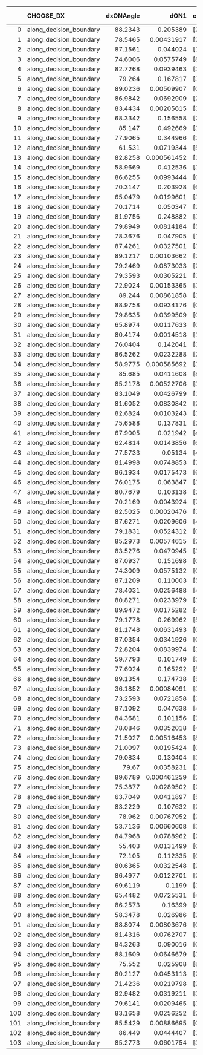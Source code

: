 |     | CHOOSE_DX               |   dxONAngle |        dON1 | cIDON1   |   dON_patch_1 |   nTON |         dON |   dxOFFAngle |       dOFF1 | cIDOFF1   |   dOFF_patch_1 |   nTOFF |        dOFF | SUCCESS   |   nExp |   dual_point_id |   subpoint_time_seconds |   total_execution_time |       logp |     dOFF/dON | Vote dOFF>dON   |
|----:|:------------------------|------------:|------------:|:---------|--------------:|-------:|------------:|-------------:|------------:|:----------|---------------:|--------:|------------:|:----------|-------:|----------------:|------------------------:|-----------------------:|-----------:|-------------:|:----------------|
|   0 | along_decision_boundary |     88.2343 | 0.205389    | [2 7]    |   0.205389    |      1 | 0.205389    |      87.5154 | 0.0198138   | [2 7]     |    0.0198138   |       1 | 0.0198138   | False     |      1 |               1 |                 1.98013 |                3.19354 |  0         |   0.0964697  | False           |
|   1 | along_decision_boundary |     78.5465 | 0.00431917  | [2 7]    |   0.00431917  |      1 | 0.00431917  |      85.9232 | 0.0432227   | [2 7]     |    0.0432227   |       1 | 0.0432227   | True      |      2 |               2 |                 1.67627 |                4.94984 | -0.5       |  10.0072     | True            |
|   2 | along_decision_boundary |     87.1561 | 0.044024    | [1 9]    |   0.044024    |      1 | 0.044024    |      84.4819 | 8.79322e-05 | [1 9]     |    8.79322e-05 |       1 | 8.79322e-05 | False     |      3 |               3 |                 1.28402 |                6.32635 | -0         |   0.00199737 | False           |
|   3 | along_decision_boundary |     74.6006 | 0.0575749   | [8 9]    |   0.0575749   |      1 | 0.0575749   |      77.8254 | 0.0519699   | [8 9]     |    0.0519699   |       1 | 0.0519699   | False     |      4 |               4 |                 1.39213 |                7.75551 | -0.166667  |   0.902648   | False           |
|   4 | along_decision_boundary |     82.7268 | 0.0939463   | [3 6]    |   0.0939463   |      1 | 0.0939463   |      84.4473 | 0.199391    | [3 6]     |    0.199391    |       1 | 0.199391    | True      |      5 |               5 |                 1.58908 |                9.3932  | -0.5       |   2.12239    | True            |
|   5 | along_decision_boundary |     79.264  | 0.167817    | [3 5]    |   0.167817    |      1 | 0.167817    |      79.3147 | 0.0132871   | [3 5]     |    0.0132871   |       1 | 0.0132871   | False     |      6 |               7 |                 1.58903 |               11.0958  | -0.1       |   0.0791765  | False           |
|   6 | along_decision_boundary |     89.0236 | 0.00509907  | [0 1]    |   0.00509907  |      1 | 0.00509907  |      85.1672 | 0.023576    | [0 1]     |    0.023576    |       1 | 0.023576    | True      |      7 |               8 |                 1.59005 |               12.7873  | -0.333333  |   4.62359    | True            |
|   7 | along_decision_boundary |     86.9842 | 0.0692909   | [2 4]    |   0.0692909   |      1 | 0.0692909   |      89.0849 | 0.0487653   | [2 4]     |    0.0487653   |       1 | 0.0487653   | False     |      8 |              10 |                 1.43169 |               14.4331  | -0.0714286 |   0.703776   | False           |
|   8 | along_decision_boundary |     83.4434 | 0.00205615  | [3 8]    |   0.00205615  |      1 | 0.00205615  |      86.7466 | 0.0928875   | [3 8]     |    0.0928875   |       1 | 0.0928875   | True      |      9 |              11 |                 1.132   |               15.6577  | -0.25      |  45.1755     | True            |
|   9 | along_decision_boundary |     68.3342 | 0.156558    | [2 7]    |   0.156558    |      1 | 0.156558    |      75.7031 | 0.112024    | [2 7]     |    0.112024    |       1 | 0.112024    | False     |     10 |              12 |                 2.35656 |               18.0948  | -0.0555556 |   0.715543   | False           |
|  10 | along_decision_boundary |     85.147  | 0.492669    | [3 7]    |   0.492669    |      1 | 0.492669    |      77.9232 | 0.128783    | [3 7]     |    0.128783    |       1 | 0.128783    | False     |     11 |              13 |                 3.26854 |               21.4129  | -0.2       |   0.261398   | False           |
|  11 | along_decision_boundary |     77.9065 | 0.344966    | [3 9]    |   0.344966    |      1 | 0.344966    |      73.2009 | 0.0463872   | [3 9]     |    0.0463872   |       1 | 0.0463872   | False     |     12 |              14 |                 1.8067  |               23.2905  | -0.409091  |   0.134469   | False           |
|  12 | along_decision_boundary |     61.531  | 0.0719344   | [5 6]    |   0.0719344   |      1 | 0.0719344   |      65.898  | 0.116809    | [5 6]     |    0.116809    |       1 | 0.116809    | True      |     13 |              15 |                 1.19877 |               24.5244  | -0.666667  |   1.62383    | True            |
|  13 | along_decision_boundary |     82.8258 | 0.000561452 | [1 2]    |   0.000561452 |      1 | 0.000561452 |      87.4545 | 0.144073    | [1 2]     |    0.144073    |       1 | 0.144073    | True      |     14 |              17 |                 1.8126  |               26.5457  | -0.346154  | 256.608      | True            |
|  14 | along_decision_boundary |     58.9669 | 0.412536    | [3 5]    |   0.412536    |      1 | 0.412536    |      50.8464 | 0.173841    | [3 5]     |    0.173841    |       1 | 0.173841    | False     |     15 |              18 |                 3.99552 |               30.6387  | -0.142857  |   0.421395   | False           |
|  15 | along_decision_boundary |     86.6255 | 0.0993444   | [0 1]    |   0.0993444   |      1 | 0.0993444   |      79.828  | 0.00773563  | [0 1]     |    0.00773563  |       1 | 0.00773563  | False     |     16 |              19 |                 2.60335 |               33.3421  | -0.3       |   0.0778668  | False           |
|  16 | along_decision_boundary |     70.3147 | 0.203928    | [6 9]    |   0.203928    |      1 | 0.203928    |      85.8958 | 0.12988     | [6 9]     |    0.12988     |       1 | 0.12988     | False     |     17 |              20 |                 2.51079 |               35.928   | -0.5       |   0.63689    | False           |
|  17 | along_decision_boundary |     65.0479 | 0.0199601   | [3 7]    |   0.0199601   |      1 | 0.0199601   |      70.81   | 0.0244748   | [3 7]     |    0.0244748   |       1 | 0.0244748   | True      |     18 |              22 |                 2.33749 |               38.6836  | -0.735294  |   1.22619    | True            |
|  18 | along_decision_boundary |     70.1714 | 0.050347    | [2 7]    |   0.050347    |      1 | 0.050347    |      75.3629 | 0.0581096   | [2 7]     |    0.0581096   |       1 | 0.0581096   | True      |     19 |              23 |                 1.65395 |               40.5528  | -0.444444  |   1.15418    | True            |
|  19 | along_decision_boundary |     81.9756 | 0.248882    | [3 7]    |   0.248882    |      1 | 0.248882    |      82.7961 | 0.460877    | [3 7]     |    0.460877    |       1 | 0.460877    | True      |     20 |              24 |                 4.23439 |               44.8592  | -0.236842  |   1.85179    | True            |
|  20 | along_decision_boundary |     79.8949 | 0.0814184   | [5 7]    |   0.0814184   |      1 | 0.0814184   |      89.4704 | 0.0125323   | [5 7]     |    0.0125323   |       1 | 0.0125323   | False     |     21 |              25 |                 1.62362 |               46.5468  | -0.1       |   0.153924   | False           |
|  21 | along_decision_boundary |     78.3676 | 0.047905    | [1 9]    |   0.047905    |      1 | 0.047905    |      75.4126 | 0.0663914   | [0 9]     |    0.0663914   |       1 | 0.0663914   | True      |     22 |              26 |                 1.44385 |               48.0717  | -0.214286  |   1.3859     | True            |
|  22 | along_decision_boundary |     87.4261 | 0.0327501   | [3 7]    |   0.0327501   |      1 | 0.0327501   |      82.6814 | 0.0473439   | [3 7]     |    0.0473439   |       1 | 0.0473439   | True      |     23 |              27 |                 1.75478 |               49.914   | -0.0909091 |   1.44561    | True            |
|  23 | along_decision_boundary |     89.1217 | 0.00103662  | [2 5]    |   0.00103662  |      1 | 0.00103662  |      83.4942 | 0.0318698   | [2 5]     |    0.0318698   |       1 | 0.0318698   | True      |     24 |              29 |                 1.0539  |               54.2388  | -0.0217391 |  30.744      | True            |
|  24 | along_decision_boundary |     79.2469 | 0.0873033   | [2 8]    |   0.0873033   |      1 | 0.0873033   |      78.9369 | 0.105686    | [2 8]     |    0.105686    |       1 | 0.105686    | True      |     25 |              30 |                 1.34515 |               55.6538  | -0         |   1.21056    | True            |
|  25 | along_decision_boundary |     79.3593 | 0.0305221   | [3 7]    |   0.0305221   |      1 | 0.0305221   |      85.2739 | 0.107378    | [3 7]     |    0.107378    |       1 | 0.107378    | True      |     26 |              31 |                 1.18529 |               56.9057  | -0.02      |   3.51803    | True            |
|  26 | along_decision_boundary |     72.9024 | 0.00153365  | [3 5]    |   0.00153365  |      1 | 0.00153365  |      86.5783 | 0.0278883   | [3 5]     |    0.0278883   |       1 | 0.0278883   | True      |     27 |              34 |                 1.22842 |               58.6029  | -0.0769231 |  18.1843     | True            |
|  27 | along_decision_boundary |     89.244  | 0.00861858  | [3 7]    |   0.00861858  |      1 | 0.00861858  |      85.0273 | 0.0295654   | [3 7]     |    0.0295654   |       1 | 0.0295654   | True      |     28 |              36 |                 1.67146 |               61.8551  | -0.166667  |   3.43042    | True            |
|  28 | along_decision_boundary |     88.9758 | 0.0934176   | [0 1]    |   0.0934176   |      1 | 0.0934176   |      87.1652 | 0.149458    | [0 1]     |    0.149458    |       1 | 0.149458    | True      |     29 |              37 |                 2.12404 |               63.9938  | -0.285714  |   1.59989    | True            |
|  29 | along_decision_boundary |     79.8635 | 0.0399509   | [0 4]    |   0.0399509   |      1 | 0.0399509   |      76.5026 | 0.0826991   | [1 4]     |    0.0826991   |       1 | 0.0826991   | True      |     30 |              38 |                 2.76338 |               66.9672  | -0.431034  |   2.07002    | True            |
|  30 | along_decision_boundary |     65.8974 | 0.0117633   | [0 1]    |   0.0117633   |      1 | 0.0117633   |      72.1998 | 0.0249591   | [0 1]     |    0.0249591   |       1 | 0.0249591   | True      |     31 |              39 |                 1.79353 |               68.8643  | -0.6       |   2.12178    | True            |
|  31 | along_decision_boundary |     80.4174 | 0.0014518   | [1 8]    |   0.0014518   |      1 | 0.0014518   |      81.8669 | 0.00801693  | [0 8]     |    0.00801693  |       1 | 0.00801693  | True      |     32 |              40 |                 1.22916 |               70.1462  | -0.790323  |   5.52208    | True            |
|  32 | along_decision_boundary |     76.0404 | 0.142641    | [3 7]    |   0.142641    |      1 | 0.142641    |      80.015  | 0.112057    | [3 7]     |    0.112057    |       1 | 0.112057    | False     |     33 |              42 |                 1.47827 |               71.8683  | -1         |   0.785591   | False           |
|  33 | along_decision_boundary |     86.5262 | 0.0232288   | [2 5]    |   0.0232288   |      1 | 0.0232288   |      84.4949 | 0.123998    | [2 5]     |    0.123998    |       1 | 0.123998    | True      |     34 |              43 |                 1.55216 |               73.5586  | -0.742424  |   5.33813    | True            |
|  34 | along_decision_boundary |     58.9775 | 0.000585692 | [3 6]    |   0.000585692 |      1 | 0.000585692 |      63.32   | 0.0729887   | [3 6]     |    0.0729887   |       1 | 0.0729887   | True      |     35 |              46 |                 1.77634 |               79.5917  | -0.941176  | 124.62       | True            |
|  35 | along_decision_boundary |     85.685  | 0.0411608   | [8 9]    |   0.0411608   |      1 | 0.0411608   |      86.5042 | 0.0545041   | [8 9]     |    0.0545041   |       1 | 0.0545041   | True      |     36 |              47 |                 2.48293 |               82.1821  | -1.15714   |   1.32417    | True            |
|  36 | along_decision_boundary |     85.2178 | 0.00522706  | [3 7]    |   0.00522706  |      1 | 0.00522706  |      88.4993 | 0.0324326   | [3 7]     |    0.0324326   |       1 | 0.0324326   | True      |     37 |              48 |                 1.34394 |               83.5998  | -1.38889   |   6.20475    | True            |
|  37 | along_decision_boundary |     83.1049 | 0.0426799   | [1 8]    |   0.0426799   |      1 | 0.0426799   |      80.2642 | 4.90356e-05 | [0 8]     |    4.90356e-05 |       1 | 4.90356e-05 | False     |     38 |              49 |                 1.3265  |               85.0268  | -1.63514   |   0.00114892 | False           |
|  38 | along_decision_boundary |     81.6052 | 0.0830842   | [2 5]    |   0.0830842   |      1 | 0.0830842   |      72.5454 | 0.049121    | [2 5]     |    0.049121    |       1 | 0.049121    | False     |     39 |              50 |                 1.09378 |               86.2256  | -1.31579   |   0.59122    | False           |
|  39 | along_decision_boundary |     82.6824 | 0.0103243   | [3 7]    |   0.0103243   |      1 | 0.0103243   |      82.9826 | 0.00892985  | [3 7]     |    0.00892985  |       1 | 0.00892985  | False     |     40 |              51 |                 1.15234 |               87.4878  | -1.03846   |   0.864934   | False           |
|  40 | along_decision_boundary |     75.6588 | 0.137831    | [2 5]    |   0.137831    |      1 | 0.137831    |      83.74   | 0.658879    | [2 5]     |    0.658879    |       1 | 0.658879    | True      |     41 |              52 |                 2.95434 |               90.5357  | -0.8       |   4.78034    | True            |
|  41 | along_decision_boundary |     67.9005 | 0.021942    | [4 5]    |   0.021942    |      1 | 0.021942    |      79.4392 | 0.0387392   | [4 5]     |    0.0387392   |       1 | 0.0387392   | True      |     42 |              53 |                 1.2226  |               91.8567  | -0.987805  |   1.76553    | True            |
|  42 | along_decision_boundary |     62.4814 | 0.0143856   | [6 9]    |   0.0143856   |      1 | 0.0143856   |      75.3689 | 0.116579    | [6 9]     |    0.116579    |       1 | 0.116579    | True      |     43 |              54 |                 2.02639 |               94.0365  | -1.19048   |   8.10388    | True            |
|  43 | along_decision_boundary |     77.5733 | 0.05134     | [4 5]    |   0.05134     |      1 | 0.05134     |      74.3739 | 0.105737    | [4 5]     |    0.105737    |       1 | 0.105737    | True      |     44 |              56 |                 3.89168 |              101.036   | -1.40698   |   2.05955    | True            |
|  44 | along_decision_boundary |     81.4998 | 0.0748853   | [7 9]    |   0.0748853   |      1 | 0.0748853   |      80.5867 | 0.0146725   | [7 9]     |    0.0146725   |       1 | 0.0146725   | False     |     45 |              57 |                 1.53215 |              102.622   | -1.63636   |   0.195933   | False           |
|  45 | along_decision_boundary |     86.1934 | 0.0175473   | [6 9]    |   0.0175473   |      1 | 0.0175473   |      82.9101 | 0.000243752 | [6 9]     |    0.000243752 |       1 | 0.000243752 | False     |     46 |              58 |                 1.84577 |              104.524   | -1.34444   |   0.0138911  | False           |
|  46 | along_decision_boundary |     76.0175 | 0.063847    | [3 7]    |   0.063847    |      1 | 0.063847    |      76.4777 | 0.258629    | [3 7]     |    0.258629    |       1 | 0.258629    | True      |     47 |              59 |                 1.69626 |              106.381   | -1.08696   |   4.05076    | True            |
|  47 | along_decision_boundary |     80.7679 | 0.103138    | [2 5]    |   0.103138    |      1 | 0.103138    |      79.0376 | 0.0301466   | [2 5]     |    0.0301466   |       1 | 0.0301466   | False     |     48 |              60 |                 2.1529  |              108.735   | -1.28723   |   0.292293   | False           |
|  48 | along_decision_boundary |     70.2169 | 0.0043924   | [7 9]    |   0.0043924   |      1 | 0.0043924   |      76.1665 | 0.0786791   | [7 9]     |    0.0786791   |       1 | 0.0786791   | True      |     49 |              61 |                 1.94096 |              110.793   | -1.04167   |  17.9125     | True            |
|  49 | along_decision_boundary |     82.5025 | 0.00020476  | [3 7]    |   0.00020476  |      1 | 0.00020476  |      80.7118 | 0.0118834   | [3 7]     |    0.0118834   |       1 | 0.0118834   | True      |     50 |              62 |                 1.24667 |              112.111   | -1.23469   |  58.0357     | True            |
|  50 | along_decision_boundary |     87.6271 | 0.0209606   | [4 9]    |   0.0209606   |      1 | 0.0209606   |      85.3874 | 0.184799    | [4 9]     |    0.184799    |       1 | 0.184799    | True      |     51 |              63 |                 1.8365  |              114.003   | -1.44      |   8.81647    | True            |
|  51 | along_decision_boundary |     79.1831 | 0.0524312   | [0 8]    |   0.0524312   |      1 | 0.0524312   |      80.6105 | 0.0919517   | [1 8]     |    0.0919517   |       1 | 0.0919517   | True      |     52 |              64 |                 2.46602 |              116.517   | -1.65686   |   1.75376    | True            |
|  52 | along_decision_boundary |     85.2973 | 0.00574615  | [2 6]    |   0.00574615  |      1 | 0.00574615  |      70.9516 | 0.0841784   | [2 6]     |    0.0841784   |       1 | 0.0841784   | True      |     53 |              66 |                 1.57457 |              118.349   | -1.88462   |  14.6495     | True            |
|  53 | along_decision_boundary |     83.5276 | 0.0470945   | [3 6]    |   0.0470945   |      1 | 0.0470945   |      84.6623 | 0.188726    | [3 6]     |    0.188726    |       1 | 0.188726    | True      |     54 |              68 |                 2.64496 |              121.257   | -2.12264   |   4.0074     | True            |
|  54 | along_decision_boundary |     87.0937 | 0.151698    | [0 1]    |   0.151698    |      1 | 0.151698    |      79.5442 | 0.246197    | [0 1]     |    0.246197    |       1 | 0.246197    | True      |     55 |              70 |                 2.4957  |              123.895   | -2.37037   |   1.62295    | True            |
|  55 | along_decision_boundary |     74.3009 | 0.0575132   | [0 2]    |   0.0575132   |      1 | 0.0575132   |      86.5119 | 0.0373633   | [1 2]     |    0.0373633   |       1 | 0.0373633   | False     |     56 |              71 |                 1.62063 |              125.642   | -2.62727   |   0.649647   | False           |
|  56 | along_decision_boundary |     87.1209 | 0.110003    | [5 7]    |   0.110003    |      1 | 0.110003    |      85.2424 | 0.0414252   | [5 7]     |    0.0414252   |       1 | 0.0414252   | False     |     57 |              72 |                 1.62428 |              127.391   | -2.28571   |   0.376583   | False           |
|  57 | along_decision_boundary |     78.4031 | 0.0256488   | [4 8]    |   0.0256488   |      1 | 0.0256488   |      81.3904 | 0.0570321   | [4 8]     |    0.0570321   |       1 | 0.0570321   | True      |     58 |              73 |                 2.30153 |              129.765   | -1.97368   |   2.22358    | True            |
|  58 | along_decision_boundary |     80.8271 | 0.0233979   | [3 5]    |   0.0233979   |      1 | 0.0233979   |      75.1939 | 0.0220879   | [3 5]     |    0.0220879   |       1 | 0.0220879   | False     |     59 |              74 |                 1.16433 |              130.993   | -2.2069    |   0.944012   | False           |
|  59 | along_decision_boundary |     89.9472 | 0.0175282   | [4 9]    |   0.0175282   |      1 | 0.0175282   |      83.9705 | 0.0197499   | [4 9]     |    0.0197499   |       1 | 0.0197499   | True      |     60 |              75 |                 1.00108 |              132.192   | -1.90678   |   1.12675    | True            |
|  60 | along_decision_boundary |     79.1778 | 0.269962    | [5 6]    |   0.269962    |      1 | 0.269962    |      87.8421 | 0.126879    | [5 6]     |    0.126879    |       1 | 0.126879    | False     |     61 |              76 |                 2.28939 |              134.53    | -2.13333   |   0.469988   | False           |
|  61 | along_decision_boundary |     81.1748 | 0.0631493   | [0 9]    |   0.0631493   |      1 | 0.0631493   |      84.9633 | 0.0341828   | [1 9]     |    0.0341828   |       1 | 0.0341828   | False     |     62 |              77 |                 1.21329 |              135.902   | -1.84426   |   0.541301   | False           |
|  62 | along_decision_boundary |     87.0354 | 0.0341926   | [0 1]    |   0.0341926   |      1 | 0.0341926   |      85.6902 | 0.0827579   | [0 1]     |    0.0827579   |       1 | 0.0827579   | True      |     63 |              78 |                 1.61152 |              137.679   | -1.58065   |   2.42034    | True            |
|  63 | along_decision_boundary |     72.8204 | 0.0839974   | [3 5]    |   0.0839974   |      1 | 0.0839974   |      80.8314 | 0.0420698   | [3 5]     |    0.0420698   |       1 | 0.0420698   | False     |     64 |              79 |                 1.12697 |              138.968   | -1.78571   |   0.500846   | False           |
|  64 | along_decision_boundary |     59.7793 | 0.101749    | [3 5]    |   0.101749    |      1 | 0.101749    |      67.5212 | 0.0881475   | [3 5]     |    0.0881475   |       1 | 0.0881475   | False     |     65 |              80 |                 2.1138  |              141.113   | -1.53125   |   0.86632    | False           |
|  65 | along_decision_boundary |     77.6024 | 0.165292    | [5 9]    |   0.165292    |      1 | 0.165292    |      83.9793 | 0.0415367   | [5 9]     |    0.0415367   |       1 | 0.0415367   | False     |     66 |              83 |                 1.16795 |              142.586   | -1.3       |   0.251293   | False           |
|  66 | along_decision_boundary |     89.1354 | 0.174738    | [5 7]    |   0.174738    |      1 | 0.174738    |      84.368  | 0.212996    | [5 7]     |    0.212996    |       1 | 0.212996    | True      |     67 |              84 |                 2.35901 |              145.079   | -1.09091   |   1.21894    | True            |
|  67 | along_decision_boundary |     36.1852 | 0.00084091  | [3 5]    |   0.00084091  |      1 | 0.00084091  |      51.156  | 0.0296643   | [3 5]     |    0.0296643   |       1 | 0.0296643   | True      |     68 |              85 |                 1.30576 |              146.454   | -1.26119   |  35.2764     | True            |
|  68 | along_decision_boundary |     73.2593 | 0.0721858   | [3 4]    |   0.0721858   |      1 | 0.0721858   |      84.0981 | 0.0136736   | [3 4]     |    0.0136736   |       1 | 0.0136736   | False     |     69 |              87 |                 2.17286 |              148.828   | -1.44118   |   0.189423   | False           |
|  69 | along_decision_boundary |     87.1092 | 0.047638    | [4 7]    |   0.047638    |      1 | 0.047638    |      87.1268 | 0.148123    | [4 7]     |    0.148123    |       1 | 0.148123    | True      |     70 |              90 |                 2.37887 |              151.659   | -1.22464   |   3.10933    | True            |
|  70 | along_decision_boundary |     84.3681 | 0.101156    | [7 9]    |   0.101156    |      1 | 0.101156    |      86.0236 | 0.00529816  | [7 9]     |    0.00529816  |       1 | 0.00529816  | False     |     71 |              91 |                 1.5652  |              153.283   | -1.4       |   0.0523762  | False           |
|  71 | along_decision_boundary |     78.0846 | 0.0352018   | [4 8]    |   0.0352018   |      1 | 0.0352018   |      79.9816 | 0.0194143   | [4 8]     |    0.0194143   |       1 | 0.0194143   | False     |     72 |              92 |                 1.59768 |              154.958   | -1.19014   |   0.551516   | False           |
|  72 | along_decision_boundary |     71.5027 | 0.00516453  | [8 9]    |   0.00516453  |      1 | 0.00516453  |      84.7428 | 0.038026    | [8 9]     |    0.038026    |       1 | 0.038026    | True      |     73 |              93 |                 1.2415  |              156.267   | -1         |   7.36291    | True            |
|  73 | along_decision_boundary |     71.0097 | 0.0195424   | [0 1]    |   0.0195424   |      1 | 0.0195424   |      62.4382 | 0.036372    | [0 1]     |    0.036372    |       1 | 0.036372    | True      |     74 |              95 |                 1.40078 |              157.873   | -1.15753   |   1.86118    | True            |
|  74 | along_decision_boundary |     79.0834 | 0.130404    | [3 5]    |   0.130404    |      1 | 0.130404    |      86.6369 | 0.0399103   | [3 5]     |    0.0399103   |       1 | 0.0399103   | False     |     75 |              96 |                 2.30384 |              160.255   | -1.32432   |   0.306051   | False           |
|  75 | along_decision_boundary |     79.67   | 0.0358231   | [3 7]    |   0.0358231   |      1 | 0.0358231   |      80.1731 | 0.10321     | [3 7]     |    0.10321     |       1 | 0.10321     | True      |     76 |              97 |                 1.71996 |              162.108   | -1.12667   |   2.88111    | True            |
|  76 | along_decision_boundary |     89.6789 | 0.000461259 | [2 9]    |   0.000461259 |      1 | 0.000461259 |      87.5763 | 0.172328    | [2 9]     |    0.172328    |       1 | 0.172328    | True      |     77 |              98 |                 1.21469 |              163.432   | -1.28947   | 373.602      | True            |
|  77 | along_decision_boundary |     75.3877 | 0.0289502   | [2 5]    |   0.0289502   |      1 | 0.0289502   |      81.4884 | 0.138518    | [2 5]     |    0.138518    |       1 | 0.138518    | True      |     78 |              99 |                 2.50962 |              166.047   | -1.46104   |   4.7847     | True            |
|  78 | along_decision_boundary |     63.7049 | 0.0411897   | [5 9]    |   0.0411897   |      1 | 0.0411897   |      67.5941 | 0.119278    | [5 9]     |    0.119278    |       1 | 0.119278    | True      |     79 |             100 |                 1.69756 |              167.802   | -1.64103   |   2.89582    | True            |
|  79 | along_decision_boundary |     83.2229 | 0.107632    | [2 7]    |   0.107632    |      1 | 0.107632    |      77.0964 | 0.00694438  | [2 7]     |    0.00694438  |       1 | 0.00694438  | False     |     80 |             101 |                 1.76274 |              169.939   | -1.82911   |   0.0645195  | False           |
|  80 | along_decision_boundary |     78.962  | 0.00767952  | [2 4]    |   0.00767952  |      1 | 0.00767952  |      88.9712 | 0.174254    | [2 4]     |    0.174254    |       1 | 0.174254    | True      |     81 |             102 |                 1.12467 |              171.181   | -1.6       |  22.6908     | True            |
|  81 | along_decision_boundary |     53.7136 | 0.00660608  | [3 7]    |   0.00660608  |      1 | 0.00660608  |      58.994  | 0.00394548  | [3 7]     |    0.00394548  |       1 | 0.00394548  | False     |     82 |             103 |                 1.23782 |              172.569   | -1.78395   |   0.59725    | False           |
|  82 | along_decision_boundary |     84.7968 | 0.0788962   | [2 4]    |   0.0788962   |      1 | 0.0788962   |      85.744  | 0.177815    | [2 4]     |    0.177815    |       1 | 0.177815    | True      |     83 |             104 |                 1.29578 |              174.065   | -1.56098   |   2.25378    | True            |
|  83 | along_decision_boundary |     55.403  | 0.0131499   | [0 1]    |   0.0131499   |      1 | 0.0131499   |      61.8786 | 0.184579    | [0 1]     |    0.184579    |       1 | 0.184579    | True      |     84 |             106 |                 1.18838 |              175.368   | -1.74096   |  14.0365     | True            |
|  84 | along_decision_boundary |     72.105  | 0.112335    | [0 1]    |   0.112335    |      1 | 0.112335    |      77.1718 | 0.00571188  | [0 1]     |    0.00571188  |       1 | 0.00571188  | False     |     85 |             107 |                 1.60523 |              177.156   | -1.92857   |   0.0508469  | False           |
|  85 | along_decision_boundary |     80.6365 | 0.0322548   | [2 9]    |   0.0322548   |      1 | 0.0322548   |      83.02   | 0.0186855   | [2 9]     |    0.0186855   |       1 | 0.0186855   | False     |     86 |             108 |                 1.62478 |              178.864   | -1.7       |   0.579308   | False           |
|  86 | along_decision_boundary |     86.4977 | 0.0122701   | [2 8]    |   0.0122701   |      1 | 0.0122701   |      87.2415 | 0.0170665   | [2 8]     |    0.0170665   |       1 | 0.0170665   | True      |     87 |             110 |                 1.37936 |              180.428   | -1.48837   |   1.39091    | True            |
|  87 | along_decision_boundary |     69.6119 | 0.1199      | [3 6]    |   0.1199      |      1 | 0.1199      |      65.7065 | 0.0110179   | [3 6]     |    0.0110179   |       1 | 0.0110179   | False     |     88 |             111 |                 1.50754 |              181.977   | -1.66092   |   0.0918924  | False           |
|  88 | along_decision_boundary |     65.4482 | 0.0725531   | [4 9]    |   0.0725531   |      1 | 0.0725531   |      70.485  | 0.00837256  | [4 9]     |    0.00837256  |       1 | 0.00837256  | False     |     89 |             112 |                 1.46556 |              183.562   | -1.45455   |   0.115399   | False           |
|  89 | along_decision_boundary |     86.2573 | 0.16399     | [8 9]    |   0.16399     |      1 | 0.16399     |      84.7339 | 0.0172186   | [8 9]     |    0.0172186   |       1 | 0.0172186   | False     |     90 |             113 |                 1.48616 |              185.141   | -1.26404   |   0.104998   | False           |
|  90 | along_decision_boundary |     58.3478 | 0.026986    | [2 3]    |   0.026986    |      1 | 0.026986    |      62.3342 | 0.040078    | [2 3]     |    0.040078    |       1 | 0.040078    | True      |     91 |             114 |                 1.51689 |              186.696   | -1.08889   |   1.48514    | True            |
|  91 | along_decision_boundary |     88.8074 | 0.00803676  | [0 3]    |   0.00803676  |      1 | 0.00803676  |      89.6403 | 0.0330543   | [1 3]     |    0.0330543   |       1 | 0.0330543   | True      |     92 |             115 |                 1.45577 |              188.198   | -1.23626   |   4.11289    | True            |
|  92 | along_decision_boundary |     81.4316 | 0.0762707   | [3 5]    |   0.0762707   |      1 | 0.0762707   |      84.87   | 0.103247    | [3 5]     |    0.103247    |       1 | 0.103247    | True      |     93 |             117 |                 1.28424 |              193.249   | -1.3913    |   1.35369    | True            |
|  93 | along_decision_boundary |     84.3263 | 0.090016    | [0 1]    |   0.090016    |      1 | 0.090016    |      84.2631 | 0.277598    | [0 1]     |    0.277598    |       1 | 0.277598    | True      |     94 |             119 |                 3.17093 |              198.861   | -1.55376   |   3.08387    | True            |
|  94 | along_decision_boundary |     88.1609 | 0.0646679   | [3 5]    |   0.0646679   |      1 | 0.0646679   |      89.2851 | 0.142649    | [3 5]     |    0.142649    |       1 | 0.142649    | True      |     95 |             121 |                 1.55811 |              203.836   | -1.7234    |   2.20586    | True            |
|  95 | along_decision_boundary |     75.552  | 0.025908    | [8 9]    |   0.025908    |      1 | 0.025908    |      76.2192 | 0.108163    | [8 9]     |    0.108163    |       1 | 0.108163    | True      |     96 |             122 |                 2.27468 |              206.191   | -1.9       |   4.1749     | True            |
|  96 | along_decision_boundary |     80.2127 | 0.0453113   | [2 6]    |   0.0453113   |      1 | 0.0453113   |      79.0729 | 0.0757121   | [2 6]     |    0.0757121   |       1 | 0.0757121   | True      |     97 |             123 |                 1.83381 |              208.143   | -2.08333   |   1.67093    | True            |
|  97 | along_decision_boundary |     71.4236 | 0.0219798   | [2 5]    |   0.0219798   |      1 | 0.0219798   |      70.502  | 0.0374057   | [2 5]     |    0.0374057   |       1 | 0.0374057   | True      |     98 |             125 |                 2.07781 |              210.444   | -2.2732    |   1.70183    | True            |
|  98 | along_decision_boundary |     82.9482 | 0.0319211   | [3 7]    |   0.0319211   |      1 | 0.0319211   |      81.174  | 0.0566355   | [3 7]     |    0.0566355   |       1 | 0.0566355   | True      |     99 |             126 |                 1.40962 |              211.898   | -2.46939   |   1.77423    | True            |
|  99 | along_decision_boundary |     79.6141 | 0.0209465   | [3 4]    |   0.0209465   |      1 | 0.0209465   |      82.7124 | 0.0454342   | [3 4]     |    0.0454342   |       1 | 0.0454342   | True      |    100 |             127 |                 1.27247 |              213.203   | -2.67172   |   2.16906    | True            |
| 100 | along_decision_boundary |     83.1658 | 0.0256252   | [2 6]    |   0.0256252   |      1 | 0.0256252   |      76.1957 | 0.0506892   | [2 6]     |    0.0506892   |       1 | 0.0506892   | True      |    101 |             128 |                 1.35622 |              214.642   | -2.88      |   1.9781     | True            |
| 101 | along_decision_boundary |     85.5429 | 0.00886695  | [0 1]    |   0.00886695  |      1 | 0.00886695  |      82.8925 | 0.01188     | [0 1]     |    0.01188     |       1 | 0.01188     | True      |    102 |             130 |                 1.22094 |              216.126   | -3.09406   |   1.3398     | True            |
| 102 | along_decision_boundary |     86.449  | 0.0444407   | [3 5]    |   0.0444407   |      1 | 0.0444407   |      89.3256 | 0.12615     | [3 5]     |    0.12615     |       1 | 0.12615     | True      |    103 |             131 |                 1.76038 |              217.969   | -3.31373   |   2.83861    | True            |
| 103 | along_decision_boundary |     85.2773 | 0.0601754   | [3 5]    |   0.0601754   |      1 | 0.0601754   |      81.9172 | 0.0752758   | [3 5]     |    0.0752758   |       1 | 0.0752758   | True      |    104 |             132 |                 1.67667 |              219.719   | -3.53883   |   1.25094    | True            |